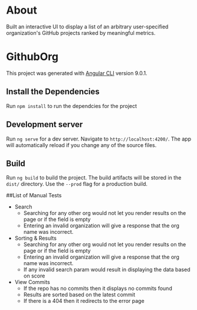 # About

Built an interactive UI to display a list of an arbitrary user-specified organization's GitHub projects ranked by meaningful metrics.

# GithubOrg

This project was generated with [Angular CLI](https://github.com/angular/angular-cli) version 9.0.1.

## Install the Dependencies
Run `npm install` to run the dependcies for the project

## Development server

Run `ng serve` for a dev server. Navigate to `http://localhost:4200/`. The app will automatically reload if you change any of the source files.

## Build

Run `ng build` to build the project. The build artifacts will be stored in the `dist/` directory. Use the `--prod` flag for a production build.

##List of Manual Tests
  - Search 
    - Searching for any other org would not let you render results on the page or if the field is empty
    - Entering an invalid organization will give a response that the org name was incorrect.
  - Sorting & Results
     - Searching for any other org would not let you render results on the page or if the field is empty
     - Entering an invalid organization will give a response that the org name was incorrect.
     - If any invalid search param would result in displaying the data based on score 
  - View Commits
     - If the repo has no commits then it displays no commits found
     - Results are sorted based on the latest commit
     - If there is a 404 then it redirects to the error page
       
  
